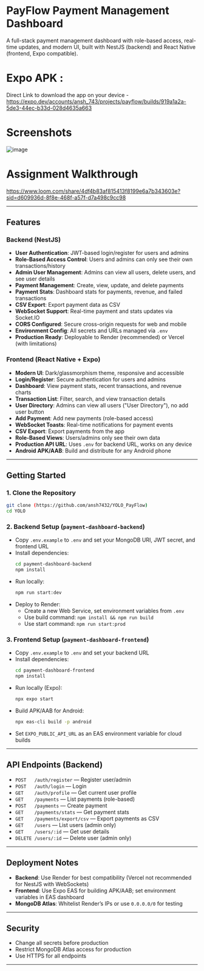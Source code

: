 # PayFlow Payment Management Dashboard

A full-stack payment management dashboard with role-based access, real-time updates, and modern UI, built with NestJS (backend) and React Native (frontend, Expo compatible).

# Expo APK :

Direct Link to download the app on your device - https://expo.dev/accounts/ansh_743/projects/payflow/builds/919a1a2a-5de3-44ec-b33d-028d4635a663


# Screenshots

![image](https://github.com/user-attachments/assets/d7f93c61-5a9c-45fc-b2c4-437b49e26d61)

# Assignment Walkthrough

https://www.loom.com/share/4df4b83af815413f8199e6a7b343603e?sid=d609936d-8f8e-468f-a57f-d7a498c9cc98

---

## Features

### Backend (NestJS)
- **User Authentication**: JWT-based login/register for users and admins
- **Role-Based Access Control**: Users and admins can only see their own transactions/history
- **Admin User Management**: Admins can view all users, delete users, and see user details
- **Payment Management**: Create, view, update, and delete payments
- **Payment Stats**: Dashboard stats for payments, revenue, and failed transactions
- **CSV Export**: Export payment data as CSV
- **WebSocket Support**: Real-time payment and stats updates via Socket.IO
- **CORS Configured**: Secure cross-origin requests for web and mobile
- **Environment Config**: All secrets and URLs managed via `.env`
- **Production Ready**: Deployable to Render (recommended) or Vercel (with limitations)

### Frontend (React Native + Expo)
- **Modern UI**: Dark/glassmorphism theme, responsive and accessible
- **Login/Register**: Secure authentication for users and admins
- **Dashboard**: View payment stats, recent transactions, and revenue charts
- **Transaction List**: Filter, search, and view transaction details
- **User Directory**: Admins can view all users ("User Directory"), no add user button
- **Add Payment**: Add new payments (role-based access)
- **WebSocket Toasts**: Real-time notifications for payment events
- **CSV Export**: Export payments from the app
- **Role-Based Views**: Users/admins only see their own data
- **Production API URL**: Uses `.env` for backend URL, works on any device
- **Android APK/AAB**: Build and distribute for any Android phone

---

## Getting Started

### 1. Clone the Repository
```sh
git clone (https://github.com/ansh7432/YOLO_PayFlow)
cd YOLO
```

### 2. Backend Setup (`payment-dashboard-backend`)
- Copy `.env.example` to `.env` and set your MongoDB URI, JWT secret, and frontend URL
- Install dependencies:
  ```sh
  cd payment-dashboard-backend
  npm install
  ```
- Run locally:
  ```sh
  npm run start:dev
  ```
- Deploy to Render:
  - Create a new Web Service, set environment variables from `.env`
  - Use build command: `npm install && npm run build`
  - Use start command: `npm run start:prod`

### 3. Frontend Setup (`payment-dashboard-frontend`)
- Copy `.env.example` to `.env` and set your backend URL
- Install dependencies:
  ```sh
  cd payment-dashboard-frontend
  npm install
  ```
- Run locally (Expo):
  ```sh
  npx expo start
  ```
- Build APK/AAB for Android:
  ```sh
  npx eas-cli build -p android
  ```
- Set `EXPO_PUBLIC_API_URL` as an EAS environment variable for cloud builds

---

## API Endpoints (Backend)
- `POST   /auth/register` — Register user/admin
- `POST   /auth/login` — Login
- `GET    /auth/profile` — Get current user profile
- `GET    /payments` — List payments (role-based)
- `POST   /payments` — Create payment
- `GET    /payments/stats` — Get payment stats
- `GET    /payments/export/csv` — Export payments as CSV
- `GET    /users` — List users (admin only)
- `GET    /users/:id` — Get user details
- `DELETE /users/:id` — Delete user (admin only)

---

## Deployment Notes
- **Backend**: Use Render for best compatibility (Vercel not recommended for NestJS with WebSockets)
- **Frontend**: Use Expo EAS for building APK/AAB; set environment variables in EAS dashboard
- **MongoDB Atlas**: Whitelist Render’s IPs or use `0.0.0.0/0` for testing

---

## Security
- Change all secrets before production
- Restrict MongoDB Atlas access for production
- Use HTTPS for all endpoints

---


